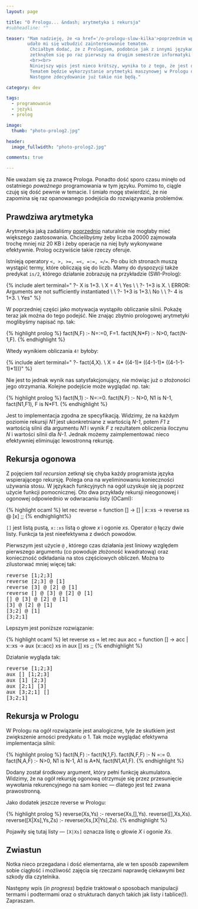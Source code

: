 ```yaml
---
layout: page

title: "O Prologu... &ndash; arytmetyka i rekursja"
#subheadline: ""

teaser: "Mam nadzieję, że <a href='/o-prologu-slow-kilka'>poprzednim wpisem</a>
        udało mi się wzbudzić zainteresowanie tematem.
         Chciałbym dodać, że z Prologiem, podobnie jak z innymi językami o ciekawych paradygmatach,
         zetknąłem się po raz pierwszy na drugim semestrze informatyki na mojej uczelni.
         <br><br>
         Niniejszy wpis jest nieco krótszy, wynika to z tego, że jest on rezultatem połowienia planu pierwotnego.
         Tematem będzie wykorzystanie arytmetyki maszynowej w Prologu oraz rekursja. Całość bardzo elementarna.
         Następne zdecydowanie już takie nie będą."

category: dev

tags:
  - programowanie
  - języki
  - prolog

image:
  thumb: "photo-prolog2.jpg"

header:
  image_fullwidth: "photo-prolog2.jpg"

comments: true

---
```


Nie uważam się za znawcę Prologa. Ponadto dość sporo czasu minęło od ostatniego
*poważnego* programowania w tym języku. Pomimo to, ciągle czuję się dość pewnie
w temacie. I śmiało mogę stwierdzić, że nie zapomina się raz opanowanego
podejścia do rozwiązywania problemów.


## Prawdziwa arytmetyka

Arytmetyka jaką zadaliśmy [poprzednio](/o-prologu-slow-kilka) naturalnie nie mogłaby mieć większego zastosowania.
Chcielibyśmy żeby liczba 20000 zajmowała trochę mniej niz 20 KB i żeby operacje na niej były wykonywane efektywnie.
Prolog oczywiście takie rzeczy oferuje.

Istnieją operatory `<, >, >=, =<, =:=, =/=`. Po obu ich stronach muszą wystąpić termy, które obliczają się do liczb.
Mamy do dyspozycji także predykat `is/2`, którego działanie zobrazuję na przykładzie (SWI-Prolog):

{% include alert terminal="
?- X is 1+3. \\
X = 4 \\
Yes \\
\\
?- 1+3 is X. \\
ERROR: Arguments are not sufficiently instantiated \\
\\
?- 1+3 is 1+3.\\
No \\
\\
?- 4 is 1+3. \\
Yes"
%}

W poprzedniej części jako motywacja wystąpiło obliczanie silnii. Pokażę teraz jak można do tego podejść.
Nie znając zbytnio prologowej arytmetyki moglibyśmy napisać np. tak:

{% highlight prolog %}
fact(N,F) :- N=:=0, F=1.
fact(N,N*F) :- N>0, fact(N-1,F).
{% endhighlight %}

Wtedy wynikiem obliczania `4!` byłoby:

{% include alert terminal="
?- fact(4,X). \\
X = 4* ((4-1)* ((4-1-1)* ((4-1-1-1)*1)))"
%}

Nie jest to jednak wynik nas satysfakcjonujący, nie mówiąc już o złożoności jego otrzymania.
Kolejne podejście może wyglądać np. tak:

{% highlight prolog %}
fact(N,1) :- N=:=0.
fact(N,F) :- N>0,
             N1 is N-1,
             fact(N1,F1),
             F is N*F1.
{% endhighlight %}

Jest to implementacja zgodna ze specyfikacją.
Widzimy, że na każdym poziomie rekursji *N1* jest ukonkretniane z wartością *N-1*, potem *F1* z wartością
silnii dla argumentu *N1* i wynik *F* z rezultatem obliczenia iloczynu *N* i wartości silnii dla *N-1*.
Jednak możemy zaimplementować nieco efektywniej eliminując lewostronną rekursję.

## Rekursja ogonowa
Z pojęciem *tail recursion* zetknął się chyba każdy programista języka wspierającego rekursję.
Polega ona na wyeliminowaniu konieczności używania stosu. W językach funkcyjnych na ogół uzyskuje
się ją poprzez użycie funkcji pomocnicznej. Oto dwa przykłady rekursji nieogonowej i ogonowej
odpowiednio w odwracaniu listy (OCaml):

{% highlight ocaml %}
let rec reverse = function
    [] -> []
    | x::xs -> reverse xs @ [x]
;;
{% endhighlight%}

`[]` jest listą pustą, `x::xs` listą o głowe *x* i ogonie *xs*. Operator `@` łączy dwie listy.
Funkcja ta jest nieefektywna z dwóch powodów.

Pierwszym jest użycie `@` ,
którego czas działania jest liniowy względem pierwszego argumentu (co powoduje złożoność kwadratową)
oraz konieczność odkładania na stos częściowych obliczeń. Można to zilustorwać mniej więcej tak:

<pre>
reverse [1;2;3]
reverse [2;3] @ [1]
reverse [3] @ [2] @ [1]
reverse [] @ [3] @ [2] @ [1]
[] @ [3] @ [2] @ [1]
[3] @ [2] @ [1]
[3;2] @ [1]
[3;2;1]
</pre>

Lepszym jest poniższe rozwiązanie:

{% highlight ocaml %}
let reverse xs =
  let rec aux acc = function
    [] -> acc
    | x::xs -> aux (x::acc) xs
  in
    aux [] xs
;;
{% endhighlight %}

Działanie wygląda tak:

<pre>
reverse [1;2;3]
aux [] [1;2;3]
aux [1] [2;3]
aux [2;1] [3]
aux [3;2;1] []
[3;2;1]
</pre>

## Rekursja w Prologu

W Prologu na ogół rozwiązanie jest analogiczne, tyle że skutkiem jest zwiększenie arności predykatu o 1.
Tak może wyglądać efektywna implementacja silnii:

{% highlight prolog %}
fact(N,F) :- fact(N,1,F).
fact(N,F,F) :- N =:= 0.
fact(N,A,F) :- N>0,
               N1 is N-1,
               A1 is A*N,
               fact(N1,A1,F).
{% endhighlight %}

Dodany został środkowy argument, który pełni funkcję akumulatora. Widzimy, że na ogół rekursję ogonową
otrzymuje się przez przesunięcie wywołania rekurencyjnego na sam koniec — dlatego jest też zwana prawostronną.

Jako dodatek jeszcze reverse w Prologu:

{% highlight prolog %}
reverse(Xs,Ys) :- reverse(Xs,[],Ys).
reverse([],Xs,Xs).
reverse([X|Xs],Ys,Zs) :- reverse(Xs,[X|Ys],Zs).
{% endhighlight %}

Pojawiły się tutaj listy — `[X|Xs]` oznacza listę o głowie *X* i ogonie *Xs*.

## Zwiastun

Notka nieco przegadana i dość elementarna, ale w ten sposób zapewniłem sobie ciągłość i możliwość
zajęcia się rzeczami naprawdę ciekawymi bez szkody dla czytelnika.

Następny wpis (*in progress*) będzie traktował o sposobach manipulacji termami i podtermami oraz o strukturach
danych takich jak listy i tablice(!). Zapraszam.
